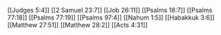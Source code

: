 [[Judges 5:4]]
[[2 Samuel 23:7]]
[[Job 26:11]]
[[Psalms 18:7]]
[[Psalms 77:18]]
[[Psalms 77:19]]
[[Psalms 97:4]]
[[Nahum 1:5]]
[[Habakkuk 3:6]]
[[Matthew 27:51]]
[[Matthew 28:2]]
[[Acts 4:31]]
